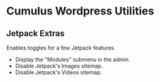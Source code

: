 # Cumulus Wordpress Utilities
## Jetpack Extras

Enables toggles for a few Jetpack features.

* Display the "Modules" submenu in the admin.
* Disable Jetpack's Images sitemap.
* Disable Jetpack's Videos sitemap.
